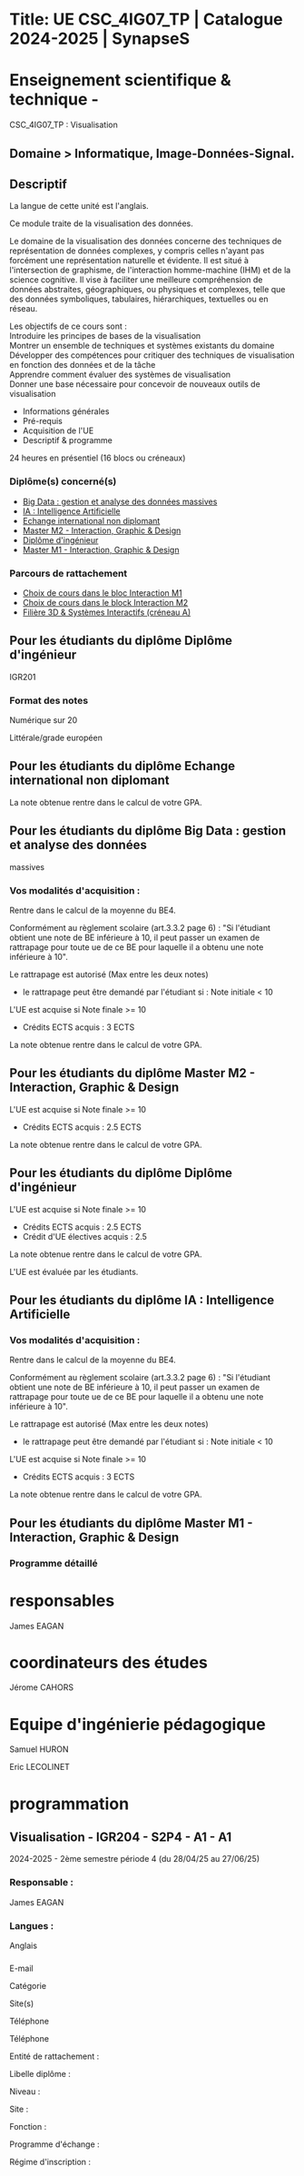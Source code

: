 # Title: UE CSC_4IG07_TP | Catalogue 2024-2025 | SynapseS

#  [ ](/catalogue/2024-2025) Enseignement scientifique & technique \-
CSC_4IG07_TP : Visualisation

## Domaine > Informatique, Image-Données-Signal.

## Descriptif

La langue de cette unité est l'anglais.

  
Ce module traite de la visualisation des données.

  
Le domaine de la visualisation des données concerne des techniques de
représentation de données complexes, y compris celles n'ayant pas forcément
une représentation naturelle et évidente. Il est situé à l'intersection de
graphisme, de l'interaction homme-machine (IHM) et de la science cognitive. Il
vise à faciliter une meilleure compréhension de données abstraites,
géographiques, ou physiques et complexes, telle que des données symboliques,
tabulaires, hiérarchiques, textuelles ou en réseau.  
  
Les objectifs de ce cours sont :  
Introduire les principes de bases de la visualisation  
Montrer un ensemble de techniques et systèmes existants du domaine  
Développer des compétences pour critiquer des techniques de visualisation en
fonction des données et de la tâche  
Apprendre comment évaluer des systèmes de visualisation  
Donner une base nécessaire pour concevoir de nouveaux outils de visualisation

  * Informations générales
  * Pré-requis
  * Acquisition de l'UE
  * Descriptif & programme

24 heures en présentiel (16 blocs ou créneaux)

### Diplôme(s) concerné(s)

  * [Big Data : gestion et analyse des données massives](/catalogue/2024-2025/diplome/62/BGD-big-data-gestion-et-analyse-des-donnees-massives)
  * [IA : Intelligence Artificielle](/catalogue/2024-2025/diplome/1996/IA-ia-intelligence-artificielle)
  * [Echange international non diplomant](/catalogue/2024-2025/diplome/1/PEI-echange-international-non-diplomant)
  * [Master M2 - Interaction, Graphic & Design](/catalogue/2024-2025/diplome/26/M2IGD-master-m2-interaction-graphic-design)
  * [Diplôme d'ingénieur](/catalogue/2024-2025/diplome/4/ING-diplome-d-ingenieur)
  * [Master M1 - Interaction, Graphic & Design](/catalogue/2024-2025/diplome/2489/M1IGD-master-m1-interaction-graphic-design)

### Parcours de rattachement

  * [Choix de cours dans le bloc Interaction M1](/catalogue/2024-2025/parcours/4632/CHOIX-DE-COURS-INTERACTION-M1-choix-de-cours-dans-le-bloc-interaction-m1)
  * [Choix de cours dans le block Interaction M2](/catalogue/2024-2025/parcours/4640/CHOIX-DE-COURS-INTERACTION-M2-choix-de-cours-dans-le-block-interaction-m2)
  * [Filière 3D & Systèmes Interactifs (créneau A)](/catalogue/2024-2025/parcours/1375/IGR-filiere-3d-systemes-interactifs-creneau-a)

## Pour les étudiants du diplôme Diplôme d'ingénieur

IGR201

### Format des notes

Numérique sur 20

Littérale/grade européen

## Pour les étudiants du diplôme Echange international non diplomant

La note obtenue rentre dans le calcul de votre GPA.

## Pour les étudiants du diplôme Big Data : gestion et analyse des données
massives

### Vos modalités d'acquisition :

Rentre dans le calcul de la moyenne du BE4.

Conformément au règlement scolaire (art.3.3.2 page 6) : "Si l'étudiant obtient
une note de BE inférieure à 10, il peut passer un examen de rattrapage pour
toute ue de ce BE pour laquelle il a obtenu une note inférieure à 10".

Le rattrapage est autorisé (Max entre les deux notes)

  * le rattrapage peut être demandé par l'étudiant si :    Note initiale < 10

L'UE est acquise si Note finale >= 10

  * Crédits ECTS acquis : 3 ECTS

La note obtenue rentre dans le calcul de votre GPA.

## Pour les étudiants du diplôme Master M2 - Interaction, Graphic & Design

L'UE est acquise si Note finale >= 10

  * Crédits ECTS acquis : 2.5 ECTS

La note obtenue rentre dans le calcul de votre GPA.

## Pour les étudiants du diplôme Diplôme d'ingénieur

L'UE est acquise si Note finale >= 10

  * Crédits ECTS acquis : 2.5 ECTS
  * Crédit d'UE électives acquis : 2.5

La note obtenue rentre dans le calcul de votre GPA.

L'UE est évaluée par les étudiants.

## Pour les étudiants du diplôme IA : Intelligence Artificielle

### Vos modalités d'acquisition :

Rentre dans le calcul de la moyenne du BE4.

Conformément au règlement scolaire (art.3.3.2 page 6) : "Si l'étudiant obtient
une note de BE inférieure à 10, il peut passer un examen de rattrapage pour
toute ue de ce BE pour laquelle il a obtenu une note inférieure à 10".

Le rattrapage est autorisé (Max entre les deux notes)

  * le rattrapage peut être demandé par l'étudiant si :    Note initiale < 10

L'UE est acquise si Note finale >= 10

  * Crédits ECTS acquis : 3 ECTS

La note obtenue rentre dans le calcul de votre GPA.

## Pour les étudiants du diplôme Master M1 - Interaction, Graphic & Design

### Programme détaillé

# responsables

James EAGAN

# coordinateurs des études

Jérome CAHORS

# Equipe d'ingénierie pédagogique

Samuel HURON

Eric LECOLINET

# programmation

## Visualisation - IGR204 - S2P4 - A1 - A1

2024-2025 - 2ème semestre période 4 (du 28/04/25 au 27/06/25)

### Responsable :

James EAGAN

### Langues :

Anglais

###

E-mail

Catégorie

Site(s)

Téléphone

Téléphone

Entité de rattachement :

Libelle diplôme :

Niveau :

Site :

Fonction :

Programme d'échange :

Régime d'inscription :

